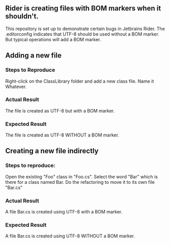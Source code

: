 ﻿## Rider is creating files with BOM markers when it shouldn't.

This repository is set up to demonstrate certain bugs in Jetbrains Rider. The .editorconfig indicates that UTF-8 should be used without a BOM marker. But typical operations will add a BOM marker.


## Adding a new file

### Steps to Reproduce

Right-click on the ClassLibrary folder and add a new class file. Name it Whatever.

### Actual Result

The file is created as UTF-8 but with a BOM marker.

### Expected Result

The file is created as UTF-8 WITHOUT a BOM marker.


## Creating a new file indirectly

### Steps to reproduce:

Open the existing "Foo" class in "Foo.cs". Select the word "Bar" which is there for a class named Bar. Do the refactoring to move it to its own file "Bar.cs"

### Actual Result

A file Bar.cs is created using UTF-8 with a BOM marker.

### Expected Result
A file Bar.cs is created using UTF-8 WITHOUT a BOM marker.
